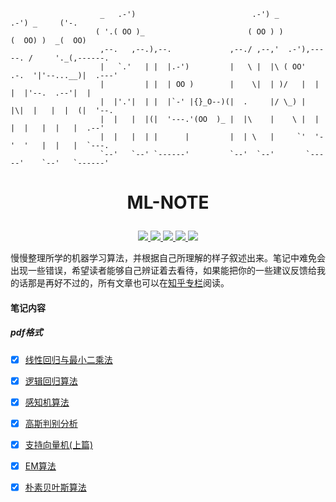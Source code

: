 ```shell
                    _   .-')                          .-') _               .-') _     ('-.
                   ( '.( OO )_                       ( OO ) )             (  OO) )  _(  OO)
                    ,--.   ,--.),--.             ,--./ ,--,'  .-'),-----. /     '._(,------.
                    |   `.'   | |  |.-')         |   \ |  |\ ( OO'  .-.  '|'--...__)|  .---'
                    |         | |  | OO )        |    \|  | )/   |  | |  |'--.  .--'|  |
                    |  |'.'|  | |  |`-' |{}_O--)(|  .     |/ \_) |  |\|  |   |  |  (|  '--.
                    |  |   |  |(|  '---.'(OO  )_ |  |\    |    \ |  | |  |   |  |   |  .--'
                    |  |   |  | |      |         |  | \   |     `'  '-'  '   |  |   |  `---.
                    `--'   `--' `------'         `--'  `--'       `-----'    `--'   `------'
```

# <p align="center">ML-NOTE</p>

<p align="center">
 <a href="https://github.com/Fenghuapiao/ML-NOTE/blob/master/LICENSE">
        <img src="https://img.shields.io/cocoapods/l/EFQRCode.svg?style=flat">
        </a>
 <a href="https://zh.wikipedia.org/wiki/%E6%9C%BA%E5%99%A8%E5%AD%A6%E4%B9%A0">
        <img src="https://img.shields.io/badge/ML-机器学习-ff69b4.svg">
        </a>
   <a href="">
        <img src="https://img.shields.io/badge/未完-更新中-orange.svg">
        </a>
   <a href="https://github.com/Fenghuapiao/ML-NOTE">
    <img src="https://img.shields.io/github/stars/Fenghuapiao/ML-NOTE.svg?style=social&label=Star">
        </a>
    <a href="https://github.com/Fenghuapiao/ML-NOTE">
    <img src="https://img.shields.io/github/forks/Fenghuapiao/ML-NOTE.svg?style=social&label=Fork">
        </a>

</p>

慢慢整理所学的机器学习算法，并根据自己所理解的样子叙述出来。笔记中难免会出现一些错误，希望读者能够自己辨证着去看待，如果能把你的一些建议反馈给我的话那是再好不过的，所有文章也可以在[知乎专栏](https://zhuanlan.zhihu.com/jiqixuexi)阅读。

#### 笔记内容

##### pdf格式

- [x] [线性回归与最小二乘法](https://github.com/Fenghuapiao/ML-NOTE/blob/master/pdf/线性回归与最小二乘法.pdf)
- [x] [逻辑回归算法](https://github.com/Fenghuapiao/ML-NOTE/blob/master/pdf/逻辑回归算法.pdf)
- [x] [感知机算法](https://github.com/Fenghuapiao/ML-NOTE/blob/master/pdf/感知机算法.pdf)
- [x] [高斯判别分析](https://github.com/Fenghuapiao/ML-NOTE/blob/master/pdf/高斯判别分析.pdf)
- [x] [支持向量机(上篇)](https://github.com/Fenghuapiao/ML-NOTE/blob/master/pdf/支持向量机(上篇).pdf)
- [x] [EM算法](https://github.com/Fenghuapiao/ML-NOTE/blob/master/pdf/EM算法.pdf)
- [x] [朴素贝叶斯算法](https://github.com/Fenghuapiao/ML-NOTE/blob/master/pdf/朴素贝叶斯算法.pdf)

